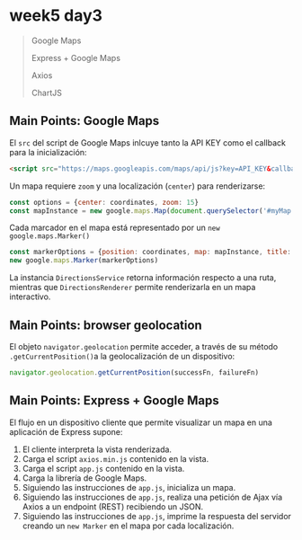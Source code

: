 # week5 day3

> Google Maps
>
> Express + Google Maps
>
> Axios
>
> ChartJS


## Main Points: Google Maps

El `src` del script de Google Maps inlcuye tanto la API KEY como el callback para la inicialización:
````html
<script src="https://maps.googleapis.com/maps/api/js?key=API_KEY&callback=CALLBACK_FUNCTION"></script>
````
Un mapa requiere `zoom` y una localización (`center`) para renderizarse:
````javascript
const options = {center: coordinates, zoom: 15}
const mapInstance = new google.maps.Map(document.querySelector('#myMap'), options)
````
Cada marcador en el mapa está representado por un `new google.maps.Marker()`
````javascript
const markerOptions = {position: coordinates, map: mapInstance, title: 'text'}
new google.maps.Marker(markerOptions)
````
La instancia `DirectionsService` retorna información respecto a una ruta, mientras que `DirectionsRenderer` permite renderizarla en un mapa interactivo.
 
 
## Main Points: browser geolocation
El objeto `navigator.geolocation` permite acceder, a través de su método `.getCurrentPosition()`a la geolocalización de un dispositivo:
````javascript
navigator.geolocation.getCurrentPosition(successFn, failureFn)
````

## Main Points: Express + Google Maps

El flujo en un dispositivo cliente que permite visualizar un mapa en una aplicación de Express supone:
 
 1. El cliente interpreta la vista renderizada.
 2. Carga el script `axios.min.js` contenido en la vista.
 2. Carga el script `app.js` contenido en la vista.
 3. Carga la librería de Google Maps.
 4. Siguiendo las instrucciones de `app.js`, inicializa un mapa.
 5. Siguiendo las instrucciones de `app.js`, realiza una petición de Ajax vía Axios a un endpoint (REST) recibiendo un JSON.
 6. Siguiendo las instrucciones de `app.js`, imprime la respuesta del servidor creando un `new Marker` en el mapa por cada localización.
